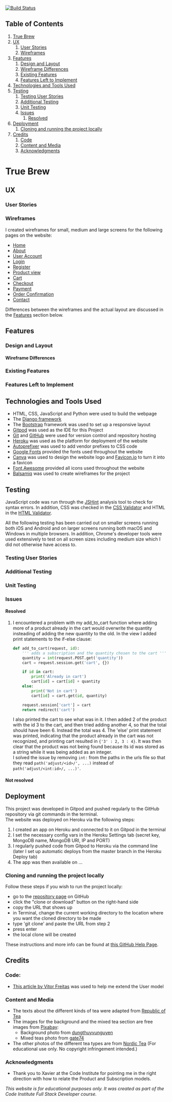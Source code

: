 [![Build Status](https://travis-ci.org/Sarani1612/truebrew.svg?branch=master)](https://travis-ci.org/Sarani1612/truebrew)

## Table of Contents
1. [True Brew](#true-brew)
2. [UX](#ux)
    1. [User Stories](#user-stories)
    2. [Wireframes](#wireframes)
3. [Features](#features)
    1. [Design and Layout](#design-and-layout)
    2. [Wireframe Differences](#wireframe-differences)
    3. [Existing Features](#existing-features)
    4. [Features Left to Implement](#features-left-to-implement) 
4. [Technologies and Tools Used](#techonolies-and-tools-used)
5. [Testing](#testing)
    1. [Testing User Stories](#testing-user-stories)
    3. [Additional Testing](#additional-testing)
    4. [Unit Testing](#unit-testing)
    5. [Issues](#issues)
        1. [Resolved](#resolved)
6. [Deployment](#deployment)
    1. [Cloning and running the project locally](#cloning-and-running-the-project-locally)
7. [Credits](#credits)
    1. [Code](#code)
    2. [Content and Media](#content-and-media)
    3. [Acknowledgments](#acknowledgments)

# True Brew

## UX
### User Stories
### Wireframes
I created wireframes for small, medium and large screens for the following pages on the website:
- [Home](wireframes/about.pdf)
- [About](wireframes/about.pdf)
- [User Account](wireframes/account.pdf)
- [Login](wireframes/login.pdf)
- [Register](wireframes/register.pdf)
- [Product view](wireframes/product.pdf)
- [Cart](wireframes/cart.pdf)
- [Checkout](wireframes/checkout.pdf)
- [Payment](wireframes/payment.pdf)
- [Order Confirmation](wireframes/order-confirmation.pdf)
- [Contact](wireframes/contact.pdf)

Differences between the wireframes and the actual layout are discussed in the [Features](#wireframe-differences) section below.

## Features
### Design and Layout
#### Wireframe Differences
### Existing Features
### Features Left to Implement

## Technologies and Tools Used
- HTML, CSS, JavaScript and Python were used to build the webpage
- The [Django framework](https://palletsprojects.com/p/flask/)
- The [Bootstrap](https://getbootstrap.com/) framework was used to set up a responsive layout
- [Gitpod](https://www.gitpod.io/) was used as the IDE for this Project
- [Git](https://git-scm.com/) and [GitHub](https://github.com/) were used for version control and repository hosting
- [Heroku](https://www.heroku.com/) was used as the platform for deployment of the website
- [Autoprefixer](https://autoprefixer.github.io/) was used to add vendor prefixes to CSS code
- [Google Fonts](https://fonts.google.com/) provided the fonts used throughout the website
- [Canva](https://www.canva.com/) was used to design the website logo and [Favicon.io](https://favicon.io/) to turn it into a favicon
- [Font Awesome](https://fontawesome.com/) provided all icons used throughout the website
- [Balsamiq](https://balsamiq.com/) was used to create wireframes for the project

## Testing
JavaScript code was run through the [JSHint](https://jshint.com/) analysis tool to check for syntax errors.
In addition, CSS was checked in the [CSS Validator](https://jigsaw.w3.org/css-validator/) and HTML in the [HTML Validator](https://validator.w3.org/).

All the following testing has been carried out on smaller screens running both iOS and Android and on larger screens
running both macOS and Windows in multiple browsers. In addition, Chrome's developer tools were used extensively to test on all screen sizes
including medium size which I did not otherwise have access to.

### Testing User Stories
### Additional Testing
### Unit Testing
### Issues
#### Resolved
1. I encountered a problem with my add_to_cart function where adding more of a product already in the cart would overwrite the quantity insteading of adding the new quantity to the old. In the view I added print statements to the if-else clause:
    ```python
    def add_to_cart(request, id):
        ''' adds a subscription and the quantity chosen to the cart '''
        quantity = int(request.POST.get('quantity'))
        cart = request.session.get('cart', {})

        if id in cart:
            print('Already in cart')
            cart[id] = cart[id] + quantity
        else:
            print('Not in cart')
            cart[id] = cart.get(id, quantity)

        request.session['cart'] = cart
        return redirect('cart')
    ```
    I also printed the cart to see what was in it. I then added 2 of the product with the id 3 to the cart, and then tried adding another 4, so that the total should have been 6. Instead the total was 4. The 'else' print statement was printed, indicating that the product already in the cart was not recognized, and printing cart resulted in `{'3' : 2, 3 : 4}`. It was then clear that the product was not being found because its id was stored as a string while it was being added as an integer.\
    I solved the issue by removing `int:` from the paths in the urls file so that they read `path('adjust/<id>/', ...)` instead of `path('adjust/<int:id>/, ...)'`.
#### Not resolved


## Deployment
This project was developed in Gitpod and pushed regularly to the GitHub repository via git commands in the terminal.\
The website was deployed on Heroku via the following steps:
1. I created an app on Heroku and connected to it on Gitpod in the terminal
2. I set the necessary config vars in the Heroku Settings tab (secret key, MongoDB name, MongoDB URI, IP and PORT)
3. I regularly pushed code from Gitpod to Heroku via the command line (later I set up automatic deploys from the master branch
in the Heroku Deploy tab)
4. The app was then available on ...

### Cloning and running the project locally
Follow these steps if you wish to run the project locally:
- go to the [repository page](https://github.com/Sarani1612/truebrew) on GitHub
- click the "clone or download" button on the right-hand side
- copy the URL that shows up
- in Terminal, change the current working directory to the location where you want the cloned directory to be made
- type 'git clone' and paste the URL from step 2
- press enter
- the local clone will be created

These instructions and more info can be found at [this GitHub Help Page](https://help.github.com/en/github/creating-cloning-and-archiving-repositories/cloning-a-repository).

## Credits

### Code:
- [This article by Vitor Freitas](https://simpleisbetterthancomplex.com/tutorial/2016/07/22/how-to-extend-django-user-model.html#onetoone) was used to help me extend the User model

### Content and Media
- The texts about the different kinds of tea were adapted from [Republic of Tea](https://www.republicoftea.com/)
- The images for the background and the mixed tea section are free images from [Pixabay](https://pixabay.com/):
  - Background photo from  [dungthuyvunguyen](https://pixabay.com/users/dungthuyvunguyen-5499796/)
  - Mixed teas photo from [gate74](https://pixabay.com/users/gate74-5942741/?utm_source=link-attribution&utm_medium=referral&utm_campaign=image&utm_content=2519551)
- The other photos of the different tea types are from [Nordic Tea](https://nordic-tea.dk/) (For educational use only. No copyright infringement intended.)

### Acknowledgments
- Thank you to Xavier at the Code Institute for pointing me in the right direction with how to relate the Product and Subscription models.

*This website is for educational purposes only. It was created as part of the Code Institute Full Stack Developer course.*